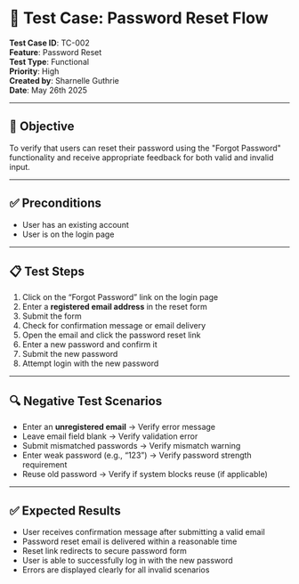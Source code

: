 # 🔐 Test Case: Password Reset Flow

**Test Case ID**: TC-002  
**Feature**: Password Reset  
**Test Type**: Functional  
**Priority**: High  
**Created by**: Sharnelle Guthrie  
**Date**: May 26th 2025

---

## 🎯 Objective

To verify that users can reset their password using the "Forgot Password" functionality and receive appropriate feedback for both valid and invalid input.

---

## ✅ Preconditions

- User has an existing account
- User is on the login page

---

## 📋 Test Steps

1. Click on the “Forgot Password” link on the login page  
2. Enter a **registered email address** in the reset form  
3. Submit the form  
4. Check for confirmation message or email delivery  
5. Open the email and click the password reset link  
6. Enter a new password and confirm it  
7. Submit the new password  
8. Attempt login with the new password  

---

## 🔍 Negative Test Scenarios

- Enter an **unregistered email** → Verify error message  
- Leave email field blank → Verify validation error  
- Submit mismatched passwords → Verify mismatch warning  
- Enter weak password (e.g., “123”) → Verify password strength requirement  
- Reuse old password → Verify if system blocks reuse (if applicable)

---

## ✅ Expected Results

- User receives confirmation message after submitting a valid email  
- Password reset email is delivered within a reasonable time  
- Reset link redirects to secure password form  
- User is able to successfully log in with the new password  
- Errors are displayed clearly for all invalid scenarios
